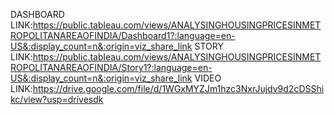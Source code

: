 DASHBOARD LINK:https://public.tableau.com/views/ANALYSINGHOUSINGPRICESINMETROPOLITANAREAOFINDIA/Dashboard1?:language=en-US&:display_count=n&:origin=viz_share_link
STORY LINK:https://public.tableau.com/views/ANALYSINGHOUSINGPRICESINMETROPOLITANAREAOFINDIA/Story1?:language=en-US&:display_count=n&:origin=viz_share_link
VIDEO LINK:https://drive.google.com/file/d/1WGxMYZJm1hzc3NxrJujdv9d2cDSShikc/view?usp=drivesdk
